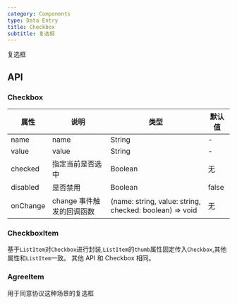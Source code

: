 ```yaml
---
category: Components
type: Data Entry
title: Checkbox
subtitle: 复选框
---
```


复选框

## API

### Checkbox

属性 | 说明 | 类型 | 默认值
----|-----|------|------
| name    |   name  | String |   -  |
| value    |  value  | String |   -  |
| checked         |   指定当前是否选中   | Boolean  | 无  |
| disabled        |    是否禁用     | Boolean |  false  |
| onChange        | change 事件触发的回调函数 | (name: string, value: string, checked: boolean) => void |  无  |

### CheckboxItem

基于`ListItem`对`Checkbox`进行封装,`ListItem`的`thumb`属性固定传入`Checkbox`,其他属性和`ListItem`一致。
其他 API 和 Checkbox 相同。

### AgreeItem

用于同意协议这种场景的复选框
